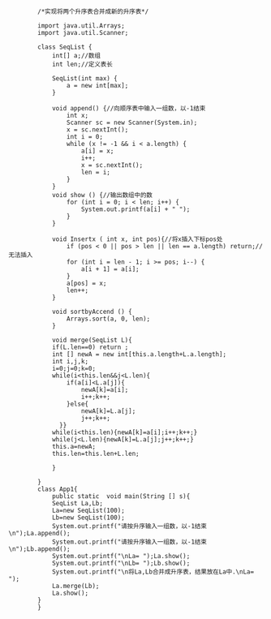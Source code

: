             /*实现将两个升序表合并成新的升序表*/

            import java.util.Arrays;
            import java.util.Scanner;

            class SeqList {
                int[] a;//数组
                int len;//定义表长

                SeqList(int max) {
                    a = new int[max];
                }

                void append() {//向顺序表中输入一组数，以-1结束
                    int x;
                    Scanner sc = new Scanner(System.in);
                    x = sc.nextInt();
                    int i = 0;
                    while (x != -1 && i < a.length) {
                        a[i] = x;
                        i++;
                        x = sc.nextInt();
                        len = i;
                    }
                }
                void show () {//输出数组中的数
                    for (int i = 0; i < len; i++) {
                        System.out.printf(a[i] + " ");
                    }
                }

                void Insertx ( int x, int pos){//将x插入下标pos处
                    if (pos < 0 || pos > len || len == a.length) return;//无法插入
                    for (int i = len - 1; i >= pos; i--) {
                        a[i + 1] = a[i];
                    }
                    a[pos] = x;
                    len++;
                }

                void sortbyAccend () {
                    Arrays.sort(a, 0, len);
                }

                void merge(SeqList L){
                if(L.len==0) return ;
                int [] newA = new int[this.a.length+L.a.length];
                int i,j,k;
                i=0;j=0;k=0;
                while(i<this.len&&j<L.len){
                    if(a[i]<L.a[j]){
                        newA[k]=a[i];
                        i++;k++;
                    }else{
                        newA[k]=L.a[j];
                        j++;k++;
                  }}
                while(i<this.len){newA[k]=a[i];i++;k++;}
                while(j<L.len){newA[k]=L.a[j];j++;k++;}
                this.a=newA;
                this.len=this.len+L.len;

                }

            }
            class App1{
                public static  void main(String [] s){
                SeqList La,Lb;
                La=new SeqList(100);
                Lb=new SeqList(100);
                System.out.printf("请按升序输入一组数，以-1结束\n");La.append();
                System.out.printf("请按升序输入一组数，以-1结束\n");Lb.append();
                System.out.printf("\nLa= ");La.show();
                System.out.printf("\nLb= ");Lb.show();
                System.out.printf("\n将La,Lb合并成升序表，结果放在La中.\nLa= ");
                La.merge(Lb);
                La.show();
            }
            }
